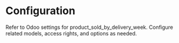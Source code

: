 # Configuration

Refer to Odoo settings for product_sold_by_delivery_week. Configure related models, access rights, and options as needed.
